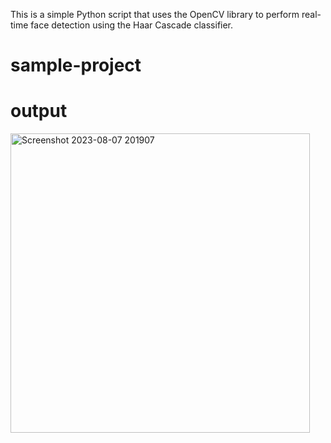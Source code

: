 This is a simple Python script that uses the OpenCV library to perform real-time face detection using the Haar Cascade classifier. 
# sample-project
# output
<img width="479" alt="Screenshot 2023-08-07 201907" src="https://github.com/lion600/real-time-face-detection-using-the-Haar-Cascade-classifier/assets/64638098/9b658384-601f-4293-92c6-16dfc714816b">
